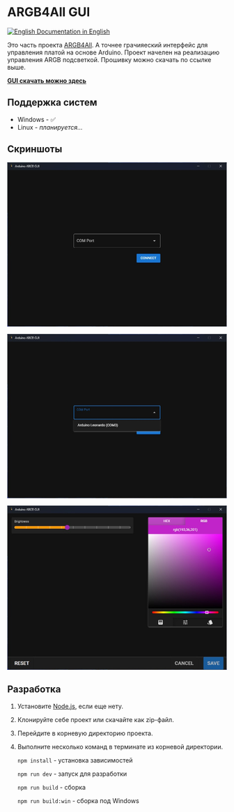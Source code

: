 # ARGB4All GUI

[![English](https://raw.githubusercontent.com/stevenrskelton/flag-icon/master/png/16/country-4x3/us.png "English") Documentation in English](/)

Это часть проекта [ARGB4All](https://github.com/lazenyuk-dmitry/ARGB4All).
А точнее грачияеский интерфейс для управления платой на основе Arduino.
Проект начелен на реализацию управления ARGB подсветкой. Прошивку можно скачать по ссылке выше.

**[GUI скачать можно здесь](https://github.com/lazenyuk-dmitry/ARGB4All_GUI/releases/latest)**

## Поддержка систем

- Windows - :white_check_mark:
- Linux - *планируется...*

## Скриншоты

![First screen](/_images/first-screen.jpg)

![First screen 2](/_images/first-screen-2.jpg)

![Main screen](/_images/main-screen.jpg)

## Разработка

1. Установите [Node.js](https://nodejs.org/en/download), если еще нету.
1. Клонируйте себе проект или скачайте как zip-файл.
1. Перейдите в корневую директорию проекта.
1. Выполните несколько команд в терминате из корневой директории.

   `npm install` - установка зависимостей

   `npm run dev` - запуск для разработки

   `npm run build` - сборка

   `npm run build:win` - сборка под Windows

